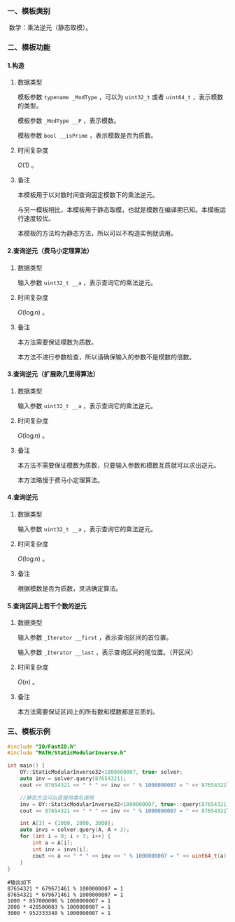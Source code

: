 ### 一、模板类别

​	数学：乘法逆元（静态取模）。

### 二、模板功能

#### 1.构造

1. 数据类型

   模板参数 `typename _ModType` ，可以为 `uint32_t` 或者 `uint64_t` ，表示模数的类型。

   模板参数 `_ModType __P` ，表示模数。
   
   模板参数 `bool __isPrime` ，表示模数是否为质数。

2. 时间复杂度

   $O(1)$ 。

3. 备注

   本模板用于以对数时间查询固定模数下的乘法逆元。
   
   与另一模板相比，本模板用于静态取模，也就是模数在编译期已知。本模板运行速度较优。

   本模板的方法均为静态方法，所以可以不构造实例就调用。

#### 2.查询逆元（费马小定理算法）

1. 数据类型

   输入参数 `uint32_t __a` ，表示查询它的乘法逆元。

2. 时间复杂度

   $O(\log n)$ 。

3. 备注

   本方法需要保证模数为质数。
   
   本方法不进行参数检查，所以请确保输入的参数不是模数的倍数。

#### 3.查询逆元（扩展欧几里得算法）

1. 数据类型

   输入参数 `uint32_t __a` ，表示查询它的乘法逆元。

2. 时间复杂度

   $O(\log n)$ 。

3. 备注

   本方法不需要保证模数为质数，只要输入参数和模数互质就可以求出逆元。

   本方法略慢于费马小定理算法。

#### 4.查询逆元

1. 数据类型

   输入参数 `uint32_t __a` ，表示查询它的乘法逆元。

2. 时间复杂度

   $O(\log n)$ 。

3. 备注

   根据模数是否为质数，灵活确定算法。

#### 5.查询区间上若干个数的逆元

1. 数据类型

   输入参数 `_Iterator __first` ，表示查询区间的首位置。

   输入参数 `_Iterator __last` ，表示查询区间的尾位置。（开区间）

2. 时间复杂度

   $O(n)$ 。

3. 备注

   本方法需要保证区间上的所有数和模数都是互质的。

### 三、模板示例

```c++
#include "IO/FastIO.h"
#include "MATH/StaticModularInverse.h"

int main() {
    OY::StaticModularInverse32<1000000007, true> solver;
    auto inv = solver.query(87654321);
    cout << 87654321 << " * " << inv << " % 1000000007 = " << 87654321ll * inv % 1000000007 << endl;

    //静态方法可以直接用类名调用
    inv = OY::StaticModularInverse32<1000000007, true>::query(87654321);
    cout << 87654321 << " * " << inv << " % 1000000007 = " << 87654321ll * inv % 1000000007 << endl;

    int A[3] = {1000, 2000, 3000};
    auto invs = solver.query(A, A + 3);
    for (int i = 0; i < 3; i++) {
        int a = A[i];
        int inv = invs[i];
        cout << a << " * " << inv << " % 1000000007 = " << uint64_t(a) * inv % 1000000007 << endl;
    }
}
```

```
#输出如下
87654321 * 679671461 % 1000000007 = 1
87654321 * 679671461 % 1000000007 = 1
1000 * 857000006 % 1000000007 = 1
2000 * 428500003 % 1000000007 = 1
3000 * 952333340 % 1000000007 = 1

```


